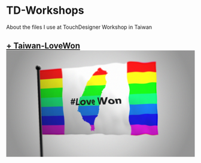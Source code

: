 # TD-Workshops
About the files I use at TouchDesigner Workshop in Taiwan

## [+  Taiwan-LoveWon![Taiwan-LoveWon](Taiwan-LoveWon/Tutorial/screenshots/bg.jpeg)](Taiwan-LoveWon/)
